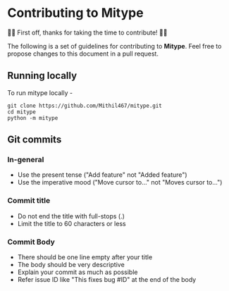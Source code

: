 # Contributing to Mitype

👏🎉 First off, thanks for taking the time to contribute! 🎉👏

The following is a set of guidelines for contributing to **Mitype**. Feel free to propose changes to this document in a pull request.

## Running locally

To run mitype locally -

```
git clone https://github.com/Mithil467/mitype.git
cd mitype
python -m mitype
```

## Git commits

### In-general
- Use the present tense ("Add feature" not "Added feature")
- Use the imperative mood ("Move cursor to..." not "Moves cursor to...")

### Commit title
- Do not end the title with full-stops (.)
- Limit the title to 60 characters or less

### Commit Body
- There should be one line empty after your title
- The body should be very descriptive
- Explain your commit as much as possible
- Refer issue ID like "This fixes bug #ID" at the end of the body
